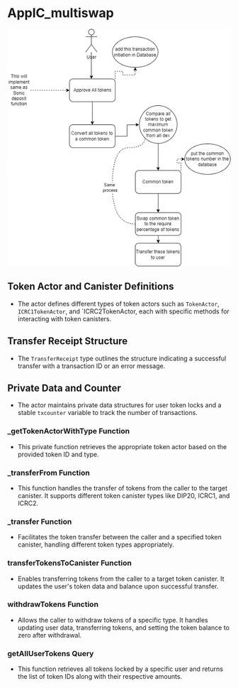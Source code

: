 # AppIC_multiswap

![technical Architechture of multiswap](Multiswap.png)

## Token Actor and Canister Definitions

- The actor defines different types of token actors such as `TokenActor`, `ICRC1TokenActor`, and `ICRC2TokenActor, each with specific methods for interacting with token canisters.

## Transfer Receipt Structure

- The `TransferReceipt` type outlines the structure indicating a successful transfer with a transaction ID or an error message.

## Private Data and Counter

- The actor maintains private data structures for user token locks and a stable `txcounter` variable to track the number of transactions.

### **\_getTokenActorWithType Function**

- This private function retrieves the appropriate token actor based on the provided token ID and type.

### **\_transferFrom Function**

- This function handles the transfer of tokens from the caller to the target canister. It supports different token canister types like DIP20, ICRC1, and ICRC2.

### **\_transfer Function**

- Facilitates the token transfer between the caller and a specified token canister, handling different token types appropriately.

### **transferTokensToCanister Function**

- Enables transferring tokens from the caller to a target token canister. It updates the user's token data and balance upon successful transfer.

### **withdrawTokens Function**

- Allows the caller to withdraw tokens of a specific type. It handles updating user data, transferring tokens, and setting the token balance to zero after withdrawal.

### **getAllUserTokens Query**

- This function retrieves all tokens locked by a specific user and returns the list of token IDs along with their respective amounts.
